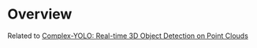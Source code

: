 
# Overview 

Related to [Complex-YOLO: Real-time 3D Object Detection on Point Clouds](https://arxiv.org/abs/1803.06199)




